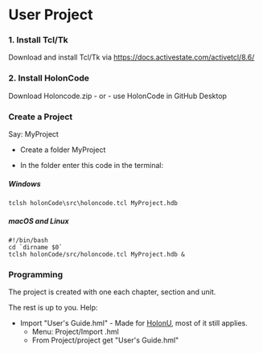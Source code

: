 # User Project

### 1. Install Tcl/Tk

Download and install Tcl/Tk via https://docs.activestate.com/activetcl/8.6/

### 2. Install HolonCode
Download Holoncode.zip - or -  use HolonCode in GitHub Desktop



### Create a Project

Say: MyProject 

- Create a folder MyProject 

- In the folder enter this code in the terminal:

##### Windows

```
tclsh holonCode\src\holoncode.tcl MyProject.hdb
````

##### macOS and Linux

````
#!/bin/bash 
cd `dirname $0` 
tclsh holonCode/src/holoncode.tcl MyProject.hdb &
````



### Programming

The project is created with one each chapter, section and unit. 

The rest is up to you. Help:

- Import "User's Guide.hml"  -  Made for [HolonU](https://holonforth.com/holonu.html), most of it still applies.
  - Menu: Project/Import .hml
  - From Project/project get "User's Guide.hml"

  

  

  

  

   

  



 





